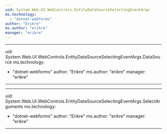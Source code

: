 ```yaml
---
uid: System.Web.UI.WebControls.EntityDataSourceSelectingEventArgs
ms.technology: 
  - "dotnet-webforms"
author: "Erikre"
ms.author: "erikre"
manager: "erikre"
---
```


---
uid: System.Web.UI.WebControls.EntityDataSourceSelectingEventArgs.DataSource
ms.technology: 
  - "dotnet-webforms"
author: "Erikre"
ms.author: "erikre"
manager: "erikre"
---

---
uid: System.Web.UI.WebControls.EntityDataSourceSelectingEventArgs.SelectArguments
ms.technology: 
  - "dotnet-webforms"
author: "Erikre"
ms.author: "erikre"
manager: "erikre"
---
